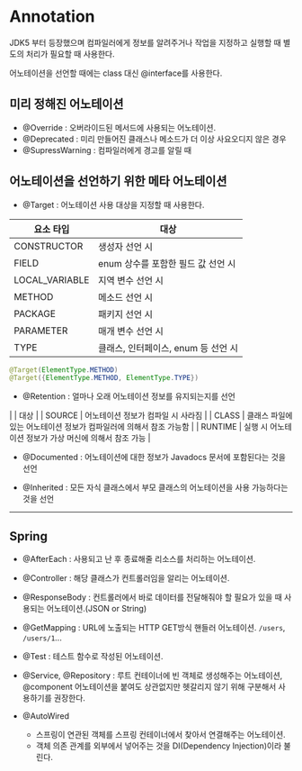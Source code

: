 # Annotation

JDK5 부터 등장했으며 컴파일러에게 정보를 알려주거나 작업을 지정하고 실행할 때 별도의 처리가 필요할 때 사용한다.

어노테이션을 선언할 때에는 class 대신 @interface를 사용한다.

## 미리 정해진 어노테이션

- @Override : 오버라이드된 메서드에 사용되는 어노테이션.
- @Deprecated : 미리 만들어진 클래스나 메소드가 더 이상 사요오디지 않은 경우
- @SupressWarning : 컴파일러에게 경고를 알릴 때

## 어노테이션을 선언하기 위한 메타 어노테이션

- @Target : 어노테이션 사용 대상을 지정할 때 사용한다.

| 요소 타입       |                  대상              |
|----------------|------------------------------------|
| CONSTRUCTOR    | 생성자 선언 시                      |
| FIELD          | enum 상수를 포함한 필드 값 선언 시   |
| LOCAL_VARIABLE | 지역 변수 선언 시                   |
| METHOD         | 메소드 선언 시                      |
| PACKAGE        | 패키지 선언 시                      |
| PARAMETER      | 매개 변수 선언 시                   |
| TYPE           | 클래스, 인터페이스, enum 등 선언 시  |

```java
@Target(ElementType.METHOD)
@Target({ElementType.METHOD, ElementType.TYPE})
```

- @Retention : 얼마나 오래 어노테이션 정보를 유지되는지를 선언

|           |                                   대상                         |
| SOURCE    | 어노테이션 정보가 컴파일 시 사라짐                                |
| CLASS     | 클래스 파일에 있는 어노테이션 정보가 컴파일러에 의해서 참조 가능함  |
| RUNTIME   | 실행 시 어노테이션 정보가 가상 머신에 의해서 참조 가능             |

- @Documented : 어노테이션에 대한 정보가 Javadocs 문서에 포함된다는 것을 선언

- @Inherited : 모든 자식 클래스에서 부모 클래스의 어노테이션을 사용 가능하다는 것을 선언

-----

## Spring

- @AfterEach : 사용되고 난 후 종료해줄 리소스를 처리하는 어노테이션. 
- @Controller : 해당 클래스가 컨트롤러임을 알리는 어노테이션.
- @ResponseBody : 컨트롤러에서 바로 데이터를 전달해줘야 할 필요가 있을 때 사용되는 어노테이션.(JSON or String)
- @GetMapping : URL에 노출되는 HTTP GET방식 핸들러 어노테이션. `/users`, `/users/1`...
- @Test : 테스트 함수로 작성된 어노테이션.

- @Service, @Repository : 루트 컨테이너에 빈 객체로 생성해주는 어노테이션, @component 어노테이션을 붙여도 상관없지만 헷갈리지 않기 위해 구분해서 사용하기를 권장한다.

- @AutoWired
  - 스프링이 연관된 객체를 스프링 컨테이너에서 찾아서 연결해주는 어노테이션.
  - 객체 의존 관계를 외부에서 넣어주는 것을 DI(Dependency Injection)이라 불린다.
